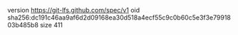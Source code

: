 version https://git-lfs.github.com/spec/v1
oid sha256:dc191c46aa9af6d2d09168ea30d518a4ecf55c9c0b60c5e3f3e7991803b485b8
size 411
